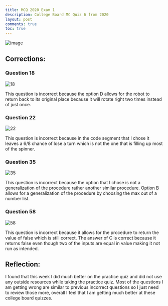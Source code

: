 ```yaml
---
title: MCQ 2020 Exam 1
description: College Board MC Quiz 6 from 2020
layout: post
comments: true
toc: true
---
```


![image](https://cdn.discordapp.com/attachments/806618712056528906/1102285374388191272/IMG_7296.jpg)

## Corrections:

### Question 18

![18](https://cdn.discordapp.com/attachments/806618712056528906/1102285395951112242/IMG_2025.jpg)

This question is incorrect because the option D allows for the robot to return back to its original place because it will rotate right two times instead of just once.

### Question 22

![22](https://cdn.discordapp.com/attachments/806618712056528906/1102285511797780550/IMG_1740.jpg)

This question is incorrect because in the code segment that I chose it leaves a 6/8 chance of lose a turn which is not the one that is filling up most of the spinner.

### Question 35

![35](https://cdn.discordapp.com/attachments/806618712056528906/1102285660225818644/IMG_0594.jpg)

This question is incorrect because the option that I chose is not a generalization of the procedure rather another similar procedure. Option B allows for a generalization of the procedure by choosing the max out of a number list.

### Question 58

![58](https://cdn.discordapp.com/attachments/806618712056528906/1102285674402557992/IMG_7788.jpg)

This question is incorrect because it allows for the procedure to return the value of false which is still correct. The answer of C is correct because it returns false even though two of the inputs are equal in value making it not run as intended.

## Reflection:

I found that this week I did much better on the practice quiz and did not use any outside resources while taking the practice quiz. Most of the questions I am getting wrong are similar to previous incorrect questions so I just need to review those more, overall I feel that I am getting much better at these college board quizzes.